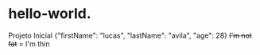 # hello-world.
Projeto Inicial
{"firstName": "lucas",
  "lastName": "avila",
  "age": 28}
~~I'm not fat~~ = I'm thin
